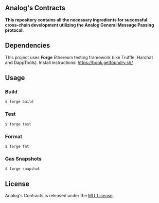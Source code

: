 ## Analog's Contracts

**This repository contains all the necessary ingredients for successful cross-chain development utilizing the Analog General Message Passing protocol.**

## Dependencies

This project uses **Forge** Ethereum testing framework (like Truffle, Hardhat and DappTools).
Install instructions: https://book.getfoundry.sh/

## Usage

### Build

```shell
$ forge build
```

### Test

```shell
$ forge test
```

### Format

```shell
$ forge fmt
```

### Gas Snapshots

```shell
$ forge snapshot
```

## License

Analog's Contracts is released under the [MIT License](LICENSE).
